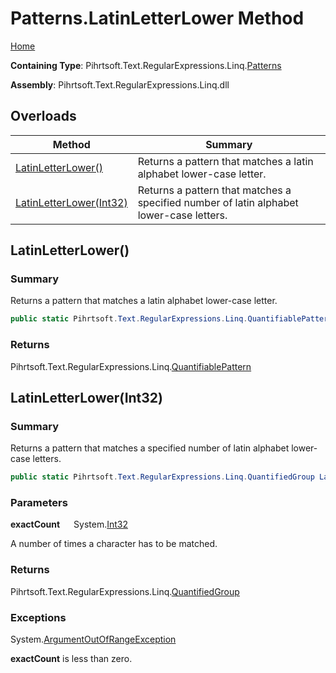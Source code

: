 # Patterns\.LatinLetterLower Method

[Home](../../../../../../README.md)

**Containing Type**: Pihrtsoft\.Text\.RegularExpressions\.Linq\.[Patterns](../README.md)

**Assembly**: Pihrtsoft\.Text\.RegularExpressions\.Linq\.dll

## Overloads

| Method | Summary |
| ------ | ------- |
| [LatinLetterLower()](#Pihrtsoft_Text_RegularExpressions_Linq_Patterns_LatinLetterLower) | Returns a pattern that matches a latin alphabet lower\-case letter\. |
| [LatinLetterLower(Int32)](#Pihrtsoft_Text_RegularExpressions_Linq_Patterns_LatinLetterLower_System_Int32_) | Returns a pattern that matches a specified number of latin alphabet lower\-case letters\. |

## LatinLetterLower\(\) <a name="Pihrtsoft_Text_RegularExpressions_Linq_Patterns_LatinLetterLower"></a>

### Summary

Returns a pattern that matches a latin alphabet lower\-case letter\.

```csharp
public static Pihrtsoft.Text.RegularExpressions.Linq.QuantifiablePattern LatinLetterLower()
```

### Returns

Pihrtsoft\.Text\.RegularExpressions\.Linq\.[QuantifiablePattern](../../QuantifiablePattern/README.md)

## LatinLetterLower\(Int32\) <a name="Pihrtsoft_Text_RegularExpressions_Linq_Patterns_LatinLetterLower_System_Int32_"></a>

### Summary

Returns a pattern that matches a specified number of latin alphabet lower\-case letters\.

```csharp
public static Pihrtsoft.Text.RegularExpressions.Linq.QuantifiedGroup LatinLetterLower(int exactCount)
```

### Parameters

**exactCount** &emsp; System\.[Int32](https://docs.microsoft.com/en-us/dotnet/api/system.int32)

A number of times a character has to be matched\.

### Returns

Pihrtsoft\.Text\.RegularExpressions\.Linq\.[QuantifiedGroup](../../QuantifiedGroup/README.md)

### Exceptions

System\.[ArgumentOutOfRangeException](https://docs.microsoft.com/en-us/dotnet/api/system.argumentoutofrangeexception)

**exactCount** is less than zero\.

